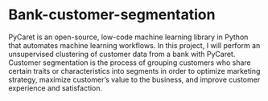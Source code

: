 # Bank-customer-segmentation

PyCaret is an open-source, low-code machine learning library in Python that automates machine learning workflows. 
In this project, I will perform an unsupervised clustering of customer data from a bank with PyCaret. Customer segmentation is the process of grouping customers who share certain traits or characteristics into segments in order to optimize marketing strategy, maximize customer’s value to the business, and improve customer experience and satisfaction.
